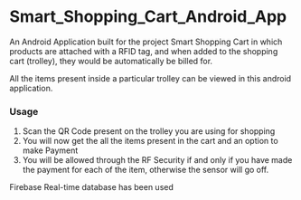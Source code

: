 # Smart_Shopping_Cart_Android_App

An Android Application built for the project Smart Shopping Cart in which products are attached with a RFID tag, and when added to the shopping cart (trolley), they would be automatically be billed for.

All the items present inside a particular trolley can be viewed in this android application.

### Usage

1. Scan the QR Code present on the trolley you are using for shopping
2. You will now get the all the items present in the cart and an option to make Payment
3. You will be allowed through the RF Security if and only if you have made the payment for each of the item, otherwise the sensor will go off.

Firebase Real-time database has been used
